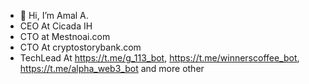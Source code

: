 - 👋 Hi, I’m Amal A. 
- CEO At Cicada IH
- CTO at Mestnoai.com
- CTO At cryptostorybank.com
- TechLead At https://t.me/g_113_bot, https://t.me/winnerscoffee_bot, https://t.me/alpha_web3_bot and more other

